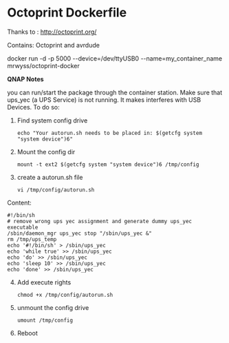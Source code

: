 # Octoprint Dockerfile


Thanks to : http://octoprint.org/

Contains: Octoprint and avrdude

docker run -d -p 5000 --device=/dev/ttyUSB0 --name=my_container_name mrwyss/octoprint-docker


**QNAP Notes**

you can run/start the package through the container station. Make sure that ups_yec (a UPS Service) is not running. 
It makes interferes with USB Devices. To do so:

1. Find system config drive

	```
	echo "Your autorun.sh needs to be placed in: $(getcfg system "system device")6"
	```

2. Mount the config dir
	
	```
	mount -t ext2 $(getcfg system "system device")6 /tmp/config
	```

3. create a autorun.sh file

	```
	vi /tmp/config/autorun.sh
	```

Content: 

	#!/bin/sh
	# remove wrong ups yec assignment and generate dummy ups_yec executable
	/sbin/daemon_mgr ups_yec stop "/sbin/ups_yec &"
	rm /tmp/ups_temp
	echo '#!/bin/sh' > /sbin/ups_yec
	echo 'while true' >> /sbin/ups_yec
	echo 'do' >> /sbin/ups_yec
	echo 'sleep 10' >> /sbin/ups_yec
	echo 'done' >> /sbin/ups_yec

4. Add execute rights

	```
	chmod +x /tmp/config/autorun.sh
	```
5. unmount the config drive
 
 	```
	umount /tmp/config
	```
6. Reboot